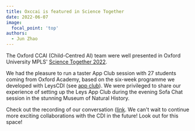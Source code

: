 ```yaml
---
title: Oxccai is featured in Science Together
date: 2022-06-07
image:
  focal_point: 'top'
authors:
  - Jun Zhao
---
```



The Oxford CCAI (Child-Centred AI) team were well presented in Oxford University MPLS' [Science Together 2022](https://www.youtube.com/watch?v=fYUz4FE7Cjk).

We had the pleasure to run a taster App Club session with 27 students coming from Oxford Academy, based on the six-week programme we developed with LeysCDI (see [app club](https://koala.web.ox.ac.uk/article/leys-oxford-app-club)). We were privileged to share our experience of setting up the Leys App Club during the evening Sofa Chat session in the stunning Museum of Natural History.

Check out the recording of our conversation ([link](https://www.youtube.com/watch?v=fYUz4FE7Cjk). We can't wait to continue more exciting collaborations with the CDI in the future! Look out for this space!